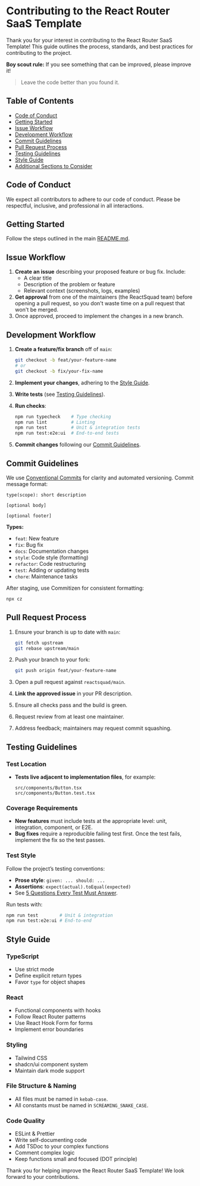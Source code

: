 # Contributing to the React Router SaaS Template

Thank you for your interest in contributing to the React Router SaaS Template! This guide outlines the process, standards, and best practices for contributing to the project.

**Boy scout rule:** If you see something that can be improved, please improve it!

> Leave the code better than you found it.

## Table of Contents

* [Code of Conduct](#code-of-conduct)
* [Getting Started](#getting-started)
* [Issue Workflow](#issue-workflow)
* [Development Workflow](#development-workflow)
* [Commit Guidelines](#commit-guidelines)
* [Pull Request Process](#pull-request-process)
* [Testing Guidelines](#testing-guidelines)
* [Style Guide](#style-guide)
* [Additional Sections to Consider](#additional-sections-to-consider)

## Code of Conduct

We expect all contributors to adhere to our code of conduct. Please be respectful, inclusive, and professional in all interactions.

## Getting Started

Follow the steps outlined in the main [README.md](./README.md#getting-started).

## Issue Workflow

1. **Create an issue** describing your proposed feature or bug fix. Include:
   * A clear title
   * Description of the problem or feature
   * Relevant context (screenshots, logs, examples)
2. **Get approval** from one of the maintainers (the ReactSquad team) before opening a pull request, so you don't waste time on a pull request that won't be merged.
3. Once approved, proceed to implement the changes in a new branch.

## Development Workflow

1. **Create a feature/fix branch** off of `main`:

   ```bash
   git checkout -b feat/your-feature-name
   # or
   git checkout -b fix/your-fix-name
   ```
2. **Implement your changes**, adhering to the [Style Guide](#style-guide).
3. **Write tests** (see [Testing Guidelines](#testing-guidelines)).
4. **Run checks**:

   ```bash
   npm run typecheck    # Type checking
   npm run lint         # Linting
   npm run test         # Unit & integration tests
   npm run test:e2e:ui  # End-to-end tests
   ```
5. **Commit changes** following our [Commit Guidelines](#commit-guidelines).

## Commit Guidelines

We use [Conventional Commits](https://www.conventionalcommits.org/) for clarity and automated versioning. Commit message format:

```
type(scope): short description

[optional body]

[optional footer]
```

**Types:**

* `feat`: New feature
* `fix`: Bug fix
* `docs`: Documentation changes
* `style`: Code style (formatting)
* `refactor`: Code restructuring
* `test`: Adding or updating tests
* `chore`: Maintenance tasks

After staging, use Commitizen for consistent formatting:

```bash
npx cz
```

## Pull Request Process

1. Ensure your branch is up to date with `main`:

   ```bash
   git fetch upstream
   git rebase upstream/main
   ```
2. Push your branch to your fork:

   ```bash
   git push origin feat/your-feature-name
   ```
3. Open a pull request against `reactsquad/main`.
4. **Link the approved issue** in your PR description.
5. Ensure all checks pass and the build is green.
6. Request review from at least one maintainer.
7. Address feedback; maintainers may request commit squashing.

## Testing Guidelines

### Test Location

* **Tests live adjacent to implementation files**, for example:

  ```text
  src/components/Button.tsx
  src/components/Button.test.tsx
  ```

### Coverage Requirements

* **New features** must include tests at the appropriate level: unit, integration, component, or E2E.
* **Bug fixes** require a reproducible failing test first. Once the test fails, implement the fix so the test passes.

### Test Style

Follow the project’s testing conventions:

* **Prose style**: `given: ... should: ...`
* **Assertions**: `expect(actual).toEqual(expected)`
* See [5 Questions Every Test Must Answer](https://medium.com/@ericelliott/5-questions-every-test-must-answer-18a03194eeb1).

Run tests with:

```bash
npm run test        # Unit & integration
npm run test:e2e:ui # End-to-end
```

## Style Guide

### TypeScript

* Use strict mode
* Define explicit return types
* Favor `type` for object shapes

### React

* Functional components with hooks
* Follow React Router patterns
* Use React Hook Form for forms
* Implement error boundaries

### Styling

* Tailwind CSS
* shadcn/ui component system
* Maintain dark mode support

### File Structure & Naming

* All files must be named in `kebab-case`.
* All constants must be named in `SCREAMING_SNAKE_CASE`.

### Code Quality

* ESLint & Prettier
* Write self-documenting code
* Add TSDoc to your complex functions
* Comment complex logic
* Keep functions small and focused (DOT principle)

Thank you for helping improve the React Router SaaS Template! We look forward to your contributions.
